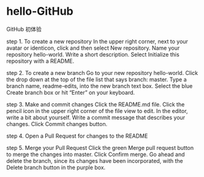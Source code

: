 # hello-GitHub
GitHub 初体验

step 1. To create a new repository
In the upper right corner, next to your avatar or identicon, click  and then select New repository.
Name your repository hello-world.
Write a short description.
Select Initialize this repository with a README.

step 2. To create a new branch
Go to your new repository hello-world.
Click the drop down at the top of the file list that says branch: master.
Type a branch name, readme-edits, into the new branch text box.
Select the blue Create branch box or hit “Enter” on your keyboard.

step 3. Make and commit changes
Click the README.md file.
Click the  pencil icon in the upper right corner of the file view to edit.
In the editor, write a bit about yourself.
Write a commit message that describes your changes.
Click Commit changes button.

step 4. Open a Pull Request for changes to the README

step 5. Merge your Pull Request
Click the green Merge pull request button to merge the changes into master.
Click Confirm merge.
Go ahead and delete the branch, since its changes have been incorporated, with the Delete branch button in the purple box.
